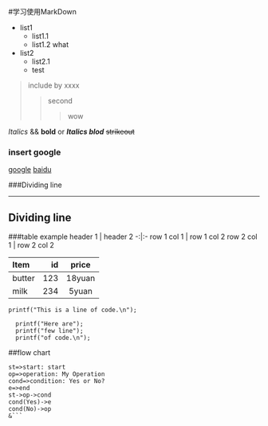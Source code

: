 #学习使用MarkDown

- list1
  - list1.1
  - list1.2   what
- list2
  - list2.1
  -    test

> include by xxxx
>> second
>>> wow

*Italics* && **bold**
or ***Italics blod***
~~strikeout~~

### insert google
[google](https://www.google.com.hk/)
[baidu](https://www.baidu.com)

###Dividing line
***
Dividing line
---

###table example
 header 1 | header 2
-:|:-
row 1 col 1 | row 1 col 2
row 2 col 1 | row 2 col 2

|Item     |id   |price   |
|:--------|----:|:------:|
|butter   |123  |18yuan  |
|milk     |234  |5yuan   |

`printf("This is a line of code.\n");`

```
  printf("Here are");
  printf("few line");
  printf("of code.\n");
```

##flow chart
```flow
st=>start: start
op=>operation: My Operation
cond=>condition: Yes or No?
e=>end
st->op->cond
cond(Yes)->e
cond(No)->op
&```
